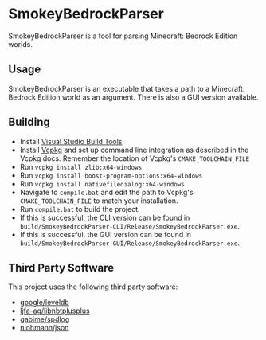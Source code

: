 # SmokeyBedrockParser

SmokeyBedrockParser is a tool for parsing Minecraft: Bedrock Edition worlds.

## Usage

SmokeyBedrockParser is an executable that takes a path to a Minecraft: Bedrock Edition world as an argument. There is also a GUI version available.

## Building

- Install [Visual Studio Build Tools](https://visualstudio.microsoft.com/downloads/#build-tools-for-visual-studio-2022)
- Install [Vcpkg](https://github.com/microsoft/vcpkg) and set up command line integration as described in the Vcpkg docs. Remember the location of Vcpkg's `CMAKE_TOOLCHAIN_FILE`
- Run `vcpkg install zlib:x64-windows`
- Run `vcpkg install boost-program-options:x64-windows`
- Run `vcpkg install nativefiledialog:x64-windows`
- Navigate to `compile.bat` and edit the path to Vcpkg's `CMAKE_TOOLCHAIN_FILE` to match your installation.
- Run `compile.bat` to build the project.
- If this is successful, the CLI version can be found in `build/SmokeyBedrockParser-CLI/Release/SmokeyBedrockParser.exe`.
- If this is successful, the GUI version can be found in `build/SmokeyBedrockParser-GUI/Release/SmokeyBedrockParser.exe`.

## Third Party Software

This project uses the following third party software:

- [google/leveldb](https://github.com/google/leveldb)
- [ljfa-ag/libnbtplusplus](https://github.com/ljfa-ag/libnbtplusplus)
- [gabime/spdlog](https://github.com/gabime/spdlog)
- [nlohmann/json](https://github.com/nlohmann/json)